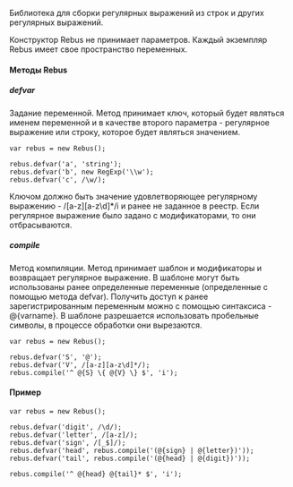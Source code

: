 Библиотека для сборки регулярных выражений из строк и других регулярных выражений.

Конструктор Rebus не принимает параметров. Каждый экземпляр Rebus имеет свое пространство переменных.

#### Методы Rebus ####

##### defvar #####
Задание переменной. Метод принимает ключ, который будет являться именем переменной и в качестве второго параметра - 
регулярное выражение или строку, которое будет являться значением.

    var rebus = new Rebus();
    
    rebus.defvar('a', 'string');
    rebus.defvar('b', new RegExp('\\w');
    rebus.defvar('c', /\w/);
    
Ключом должно быть значение удовлетворяющее регулярному выражению - /[a-z][a-z\d]*/i
и ранее не заданное в реестр. Если регулярное выражение было задано с модификаторами, то они отбрасываются.

##### compile #####
Метод компиляции. Метод принимает шаблон и модификаторы и возвращает регулярное выражение. В шаблоне могут быть 
использованы ранее определенные переменные (определенные с помощью метода defvar). Получить доступ к ранее
зарегистрированным переменным можно с помощью синтаксиса - @{varname}. В шаблоне разрешается использовать пробельные 
символы, в процессе обработки они вырезаются.

    var rebus = new Rebus();
    
    rebus.defvar('S', '@');
    rebus.defvar('V', /[a-z][a-z\d]*/);
    rebus.compile('^ @{S} \{ @{V} \} $', 'i');

#### Пример ####

    var rebus = new Rebus();
    
    rebus.defvar('digit', /\d/);
    rebus.defvar('letter', /[a-z]/);
    rebus.defvar('sign', /[_$]/);
    rebus.defvar('head', rebus.compile('(@{sign} | @{letter})'));
    rebus.defvar('tail', rebus.compile('(@{head} | @{digit})'));

    rebus.compile('^ @{head} @{tail}* $', 'i');